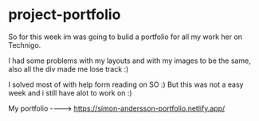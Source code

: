 # project-portfolio

So for this week im was going to bulid a portfolio for all my work her on Technigo.

I had some problems with my layouts and with my images to be the same, also all the div made me lose track :) 

I solved most of with help form reading on SO :) 
But this was not a easy week and i still have alot to work on :) 

My portfolio ----> https://simon-andersson-portfolio.netlify.app/
